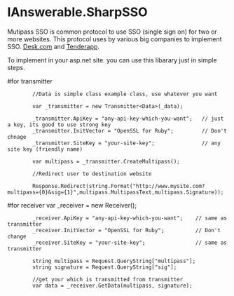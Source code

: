 IAnswerable.SharpSSO
====================


Mutipass SSO is common protocol to use SSO (single sign on) for two or more websites. This protocol uses by various 
big companies to implement SSO. [Desk.com](http://Desk.com) and [Tenderapp](http://tenderapp.com).

To implement in your asp.net site. you can use this libarary just in simple steps.

#for transmitter
            
            //Data is simple class example class, use whatever you want
            
            var _transmitter = new Transmitter<Data>(_data);
            
            _transmitter.ApiKey = "any-api-key-which-you-want";   // just a key, its good to use strong key
            _transmitter.InitVector = "OpenSSL for Ruby";         // Don't chnage
            _transmitter.SiteKey = "your-site-key";               // any site key (friendly name)

            var multipass = _transmitter.CreateMultipass();
            
            //Redirect user to destination website
            
            Response.Redirect(string.Format("http://www.mysite.com?multipass={0}&sig={1}",multipass.MultipassText,multipass.Signature));
            
#for receiver 
            var _receiver = new Receiver<Data>();
            
            _receiver.ApiKey = "any-api-key-which-you-want";    // same as transmitter
            _receiver.InitVector = "OpenSSL for Ruby";          // Don't change
            _receiver.SiteKey = "your-site-key";                // same as transmitter
            
            string multipass = Request.QueryString["multipass"];
            string signature = Request.QueryString["sig"];
            
            //get your which is transmitted from transmitter
            var data = _receiver.GetData(multipass, signature);


